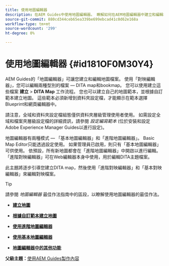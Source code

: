 ```yaml
---
title: 使用地圖編輯器
description: 在AEM Guides中使用地圖編輯器。 瞭解如何在AEM地圖編輯器中建立和編輯地圖檔案。
source-git-commit: 880cd344ceb65ea339be699ebcad41c0d62e168a
workflow-type: tm+mt
source-wordcount: '299'
ht-degree: 0%

---
```


# 使用地圖編輯器 {#id181OF0M30Y4}

AEM Guides的「地圖編輯器」可讓您建立和編輯地圖檔案。 使用「對映編輯器」，您可以編輯兩種型別的檔案 — DITA map和bookmap。 您可以使用建立這些檔案 **建立** \> **DITA Map** 工作流程。 您也可以建立自己的地圖範本，並根據自訂範本建立地圖。 這些範本必須新增到資料夾設定檔，才能顯示在範本選擇Blueprint和網頁編輯器中。

請注意，全域和資料夾設定檔組態僅供資料夾層級管理使用者使用。 如需設定全域和檔案夾層級設定檔的詳細資訊，請參閱 *設定編寫範本* (位於安裝和設定Adobe Experience Manager Guides以進行設定)。

地圖編輯器有兩種模式 — 「基本地圖編輯器」和「進階地圖編輯器」。 Basic Map Editor只能透過設定使用。 如果管理員已啟用，則只有「基本地圖編輯器」可供使用。 依預設，所有新地圖都會在「進階地圖編輯器」中開啟以進行編輯。 「進階對映編輯器」可在Web編輯器本身中使用，用於編輯DITA主題檔案。

此主題將逐步引導您建立DITA map，然後使用「進階對映編輯器」和「基本對映編輯器」來編輯對映檔案。

>[!TIP]
>
> 請參閱 *地圖編輯器* 最佳作法指南中的區段，以瞭解使用地圖編輯器的最佳作法。

- **[建立地圖](map-editor-create-map.md)**

- **[根據自訂範本建立地圖](create-maps-customized-templates.md)**

- **[使用進階地圖編輯器](map-editor-advanced-map-editor.md)**

- **[使用基本地圖編輯器](map-editor-basic-map-editor.md)**

- **[地圖編輯器中的其他功能](map-editor-other-features.md)**


**父級主題：**[&#x200B;使用AEM Guides製作內容](authoring-content-xml-doc.md)

